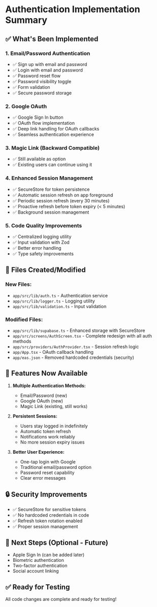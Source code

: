# Authentication Implementation Summary

## ✅ What's Been Implemented

### 1. Email/Password Authentication
- ✅ Sign up with email and password
- ✅ Login with email and password
- ✅ Password reset flow
- ✅ Password visibility toggle
- ✅ Form validation
- ✅ Secure password storage

### 2. Google OAuth
- ✅ Google Sign In button
- ✅ OAuth flow implementation
- ✅ Deep link handling for OAuth callbacks
- ✅ Seamless authentication experience

### 3. Magic Link (Backward Compatible)
- ✅ Still available as option
- ✅ Existing users can continue using it

### 4. Enhanced Session Management
- ✅ SecureStore for token persistence
- ✅ Automatic session refresh on app foreground
- ✅ Periodic session refresh (every 30 minutes)
- ✅ Proactive refresh before token expiry (< 5 minutes)
- ✅ Background session management

### 5. Code Quality Improvements
- ✅ Centralized logging utility
- ✅ Input validation with Zod
- ✅ Better error handling
- ✅ Type safety improvements

## 📁 Files Created/Modified

### New Files:
- `app/src/lib/auth.ts` - Authentication service
- `app/src/lib/logger.ts` - Logging utility
- `app/src/lib/validation.ts` - Input validation

### Modified Files:
- `app/src/lib/supabase.ts` - Enhanced storage with SecureStore
- `app/src/screens/AuthScreen.tsx` - Complete redesign with all auth methods
- `app/src/providers/AuthProvider.tsx` - Session refresh logic
- `app/App.tsx` - OAuth callback handling
- `app/eas.json` - Removed hardcoded credentials (security)

## 🎯 Features Now Available

1. **Multiple Authentication Methods:**
   - Email/Password (new)
   - Google OAuth (new)
   - Magic Link (existing, still works)

2. **Persistent Sessions:**
   - Users stay logged in indefinitely
   - Automatic token refresh
   - Notifications work reliably
   - No more session expiry issues

3. **Better User Experience:**
   - One-tap login with Google
   - Traditional email/password option
   - Password reset capability
   - Clear error messages

## 🔒 Security Improvements

- ✅ SecureStore for sensitive tokens
- ✅ No hardcoded credentials in code
- ✅ Refresh token rotation enabled
- ✅ Proper session management

## 📝 Next Steps (Optional - Future)

- Apple Sign In (can be added later)
- Biometric authentication
- Two-factor authentication
- Social account linking

## ✅ Ready for Testing

All code changes are complete and ready for testing!

